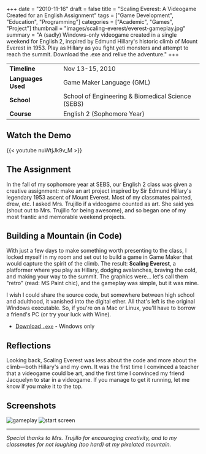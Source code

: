 +++
date = "2010-11-16"
draft = false
title = "Scaling Everest: A Videogame Created for an English Assignment"
tags = ["Game Development", "Education", "Programming"]
categories = ["Academic", "Games", "Project"]
thumbnail = "images/scaling-everest/everest-gameplay.jpg"
summary = "A (sadly) Windows-only videogame created in a single weekend for English 2, inspired by Edmund Hillary's historic climb of Mount Everest in 1953. Play as Hillary as you fight yeti monsters and attempt to reach the summit. Download the .exe and relive the adventure."
+++

| | |
| --- | --- |
| **Timeline** | Nov 13-15, 2010 |
| **Languages Used** | Game Maker Language (GML) |
| **School** | School of Engineering & Biomedical Science (SEBS) |
| **Course** | English 2 (Sophomore Year) |

## Watch the Demo

{{< youtube nuWtjJk9v_M >}}

## The Assignment

In the fall of my sophomore year at SEBS, our English 2 class was given a creative assignment: make an art project inspired by Sir Edmund Hillary's legendary 1953 ascent of Mount Everest. Most of my classmates painted, drew, etc. I asked Mrs. Trujillo if a videogame counted as art. She said yes (shout out to Mrs. Trujillo for being awesome), and so began one of my most frantic and memorable weekend projects.

## Building a Mountain (in Code)

With just a few days to make something worth presenting to the class, I locked myself in my room and set out to build a game in Game Maker that would capture the spirit of the climb. The result: **Scaling Everest**, a platformer where you play as Hillary, dodging avalanches, braving the cold, and making your way to the summit. The graphics were... let's call them "retro" (read: MS Paint chic), and the gameplay was simple, but it was mine.

I wish I could share the source code, but somewhere between high school and adulthood, it vanished into the digital ether. All that's left is the original Windows executable. So, if you're on a Mac or Linux, you'll have to borrow a friend's PC (or try your luck with Wine).

- [Download `.exe`](../../bin/ScalingEverest.exe) - Windows only

## Reflections

Looking back, Scaling Everest was less about the code and more about the climb—both Hillary's and my own. It was the first time I convinced a teacher that a videogame could be art, and the first time I convinced my friend Jacquelyn to star in a videogame. If you manage to get it running, let me know if you make it to the top.

## Screenshots

![gameplay](../../images/scaling-everest/everest-gameplay.jpg)
![start screen](../../images/scaling-everest/everest-start-screen.png)

---

*Special thanks to Mrs. Trujillo for encouraging creativity, and to my classmates for not laughing (too hard) at my pixelated mountain.*
